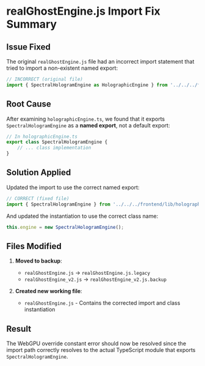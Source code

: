 # realGhostEngine.js Import Fix Summary

## Issue Fixed
The original `realGhostEngine.js` file had an incorrect import statement that tried to import a non-existent named export:

```javascript
// INCORRECT (original file)
import { SpectralHologramEngine as HolographicEngine } from '../../../frontend/lib/holographicEngine';
```

## Root Cause
After examining `holographicEngine.ts`, we found that it exports `SpectralHologramEngine` as a **named export**, not a default export:

```typescript
// In holographicEngine.ts
export class SpectralHologramEngine {
    // ... class implementation
}
```

## Solution Applied
Updated the import to use the correct named export:

```javascript
// CORRECT (fixed file)
import { SpectralHologramEngine } from '../../../frontend/lib/holographicEngine';
```

And updated the instantiation to use the correct class name:

```javascript
this.engine = new SpectralHologramEngine();
```

## Files Modified
1. **Moved to backup**: 
   - `realGhostEngine.js` → `realGhostEngine.js.legacy`
   - `realGhostEngine_v2.js` → `realGhostEngine_v2.js.backup`

2. **Created new working file**:
   - `realGhostEngine.js` - Contains the corrected import and class instantiation

## Result
The WebGPU override constant error should now be resolved since the import path correctly resolves to the actual TypeScript module that exports `SpectralHologramEngine`.
